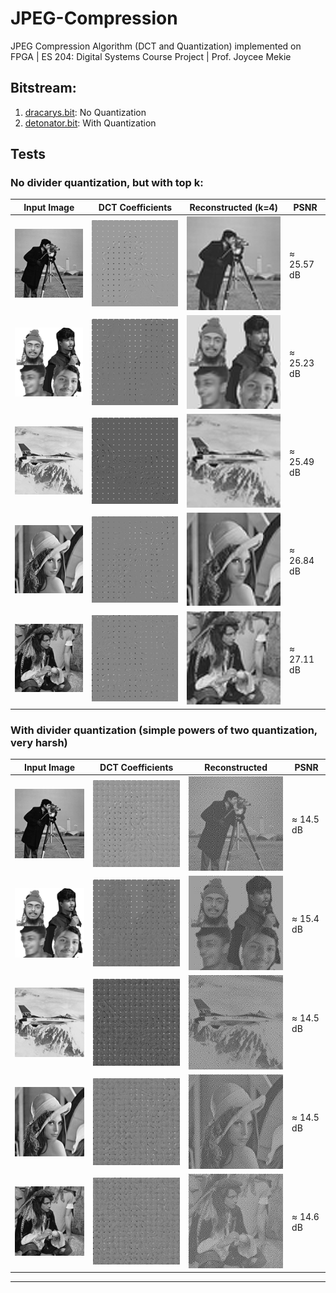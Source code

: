 # JPEG-Compression

JPEG Compression Algorithm (DCT and Quantization) implemented on FPGA | ES 204: Digital Systems Course Project | Prof. Joycee Mekie

## Bitstream:

1. [dracarys.bit](./Bitstreams/dracarys.bit): No Quantization
2. [detonator.bit](./Bitstreams/detonator.bit): With Quantization

## Tests

### No divider quantization, but with top k:

| Input Image                                                                 | DCT Coefficients                                                             | Reconstructed (k=4)                                                                      | PSNR               |
| --------------------------------------------------------------------------- | ---------------------------------------------------------------------------- | ---------------------------------------------------------------------------------------- | ------------------ |
| <img src="./FPGA_Images%20No%20Quantization/cameraman/in.png" width="256"/> | <img src="./FPGA_Images%20No%20Quantization/cameraman/out.png" width="256"/> | <img src="./FPGA_Images%20No%20Quantization/cameraman/4/reconstructed.png" width="256"/> | $\approx$ 25.57 dB |
| <img src="./FPGA_Images%20No%20Quantization/group/in.png" width="256"/>     | <img src="./FPGA_Images%20No%20Quantization/group/out.png" width="256"/>     | <img src="./FPGA_Images%20No%20Quantization/group/4/reconstructed.png" width="256"/>     | $\approx$ 25.23 dB |
| <img src="./FPGA_Images%20No%20Quantization/jetplane/in.png" width="256"/>  | <img src="./FPGA_Images%20No%20Quantization/jetplane/out.png" width="256"/>  | <img src="./FPGA_Images%20No%20Quantization/jetplane/4/reconstructed.png" width="256"/>  | $\approx$ 25.49 dB |
| <img src="./FPGA_Images%20No%20Quantization/lena/in.png" width="256"/>      | <img src="./FPGA_Images%20No%20Quantization/lena/out.png" width="256"/>      | <img src="./FPGA_Images%20No%20Quantization/lena/4/reconstructed.png" width="256"/>      | $\approx$ 26.84 dB |
| <img src="./FPGA_Images%20No%20Quantization/pirate/in.png" width="256"/>    | <img src="./FPGA_Images%20No%20Quantization/pirate/out.png" width="256"/>    | <img src="./FPGA_Images%20No%20Quantization/pirate/4/reconstructed.png" width="256"/>    | $\approx$ 27.11 dB |

### With divider quantization (simple powers of two quantization, very harsh)

| Input Image                                                                   | DCT Coefficients                                                               | Reconstructed                                                                              | PSNR              |
| ----------------------------------------------------------------------------- | ------------------------------------------------------------------------------ | ------------------------------------------------------------------------------------------ | ----------------- |
| <img src="./FPGA_Images%20with%20Quantization/cameraman/in.png" width="256"/> | <img src="./FPGA_Images%20with%20Quantization/cameraman/out.png" width="256"/> | <img src="./FPGA_Images%20with%20Quantization/cameraman/8/reconstructed.png" width="256"/> | $\approx$ 14.5 dB |
| <img src="./FPGA_Images%20with%20Quantization/group/in.png" width="256"/>     | <img src="./FPGA_Images%20with%20Quantization/group/out.png" width="256"/>     | <img src="./FPGA_Images%20with%20Quantization/group/8/reconstructed.png" width="256"/>     | $\approx$ 15.4 dB |
| <img src="./FPGA_Images%20with%20Quantization/jetplane/in.png" width="256"/>  | <img src="./FPGA_Images%20with%20Quantization/jetplane/out.png" width="256"/>  | <img src="./FPGA_Images%20with%20Quantization/jetplane/8/reconstructed.png" width="256"/>  | $\approx$ 14.5 dB |
| <img src="./FPGA_Images%20with%20Quantization/lena/in.png" width="256"/>      | <img src="./FPGA_Images%20with%20Quantization/lena/out.png" width="256"/>      | <img src="./FPGA_Images%20with%20Quantization/lena/8/reconstructed.png" width="256"/>      | $\approx$ 14.5 dB |
| <img src="./FPGA_Images%20with%20Quantization/pirate/in.png" width="256"/>    | <img src="./FPGA_Images%20with%20Quantization/pirate/out.png" width="256"/>    | <img src="./FPGA_Images%20with%20Quantization/pirate/8/reconstructed.png" width="256"/>    | $\approx$ 14.6 dB |

---
